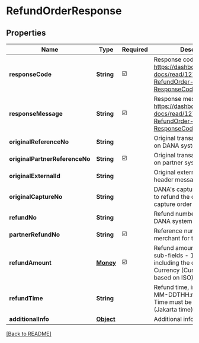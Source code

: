 # RefundOrderResponse
## Properties

| Name | Type | Required | Description |
| ------------- | ------------- | ------------- | ------------- |
| **responseCode** | **String** | ☑️ | Response code. Refer to https://dashboard.dana.id/api-docs/read/127#HTML-API-RefundOrder-ResponseCodeandMessage |
| **responseMessage** | **String** | ☑️ | Response message. Refer to https://dashboard.dana.id/api-docs/read/127#HTML-API-RefundOrder-ResponseCodeandMessage |
| **originalReferenceNo** | **String** |  | Original transaction identifier on DANA system |
| **originalPartnerReferenceNo** | **String** | ☑️ | Original transaction identifier on partner system |
| **originalExternalId** | **String** |  | Original external identifier on header message |
| **originalCaptureNo** | **String** |  | DANA's capture identifier. Use to refund the corresponding capture order |
| **refundNo** | **String** |  | Refund number identifier on DANA system |
| **partnerRefundNo** | **String** | ☑️ | Reference number from merchant for the refund |
| **refundAmount** | [**Money**](Money.md) | ☑️ | Refund amount. Contains two sub-fields - 1. Value (Amount, including the cents) and 2. Currency (Currency code based on ISO) |
| **refundTime** | **String** |  | Refund time, in format YYYY-MM-DDTHH:mm:ss+07:00. Time must be in GMT+7 (Jakarta time) |
| **additionalInfo** | [**Object**](.md) |  | Additional information |

[[Back to README]](../../../../README.md)
